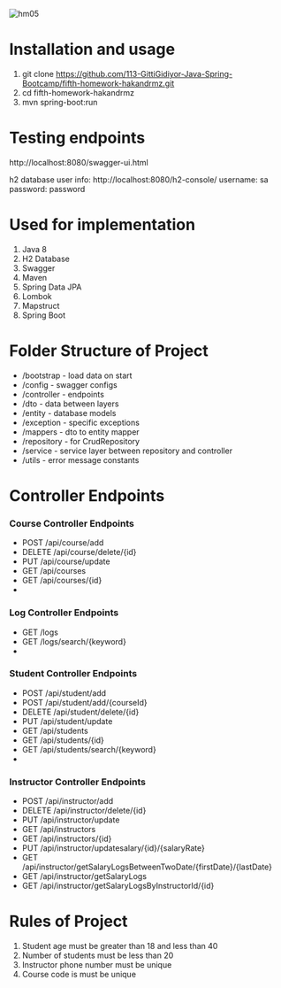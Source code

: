 ![hm05](https://user-images.githubusercontent.com/45206582/132606840-bcc89ab7-37f4-4bbd-a950-227b838b0b3c.PNG)

# Installation and usage

1. git clone https://github.com/113-GittiGidiyor-Java-Spring-Bootcamp/fifth-homework-hakandrmz.git
2. cd fifth-homework-hakandrmz
3. mvn spring-boot:run

# Testing endpoints

http://localhost:8080/swagger-ui.html

h2 database user info: http://localhost:8080/h2-console/
username: sa
password: password

# Used for implementation

1. Java 8
2. H2 Database
3. Swagger
4. Maven
5. Spring Data JPA
6. Lombok
7. Mapstruct
8. Spring Boot

# Folder Structure of Project

- /bootstrap - load data on start
- /config - swagger configs
- /controller - endpoints
- /dto - data between layers
- /entity - database models
- /exception - specific exceptions
- /mappers - dto to entity mapper
- /repository - for CrudRepository
- /service - service layer between repository and controller
- /utils - error message constants

# Controller Endpoints

### Course Controller Endpoints

- POST /api/course/add
- DELETE /api/course/delete/{id}
- PUT /api/course/update
- GET /api/courses
- GET /api/courses/{id}
-

### Log Controller Endpoints

- GET /logs
- GET /logs/search/{keyword}
-

### Student Controller Endpoints

- POST /api/student/add
- POST /api/student/add/{courseId}
- DELETE /api/student/delete/{id}
- PUT /api/student/update
- GET /api/students
- GET /api/students/{id}
- GET /api/students/search/{keyword}
-

### Instructor Controller Endpoints

- POST /api/instructor/add
- DELETE /api/instructor/delete/{id}
- PUT /api/instructor/update
- GET /api/instructors
- GET /api/instructors/{id}
- PUT /api/instructor/updatesalary/{id}/{salaryRate}
- GET /api/instructor/getSalaryLogsBetweenTwoDate/{firstDate}/{lastDate}
- GET /api/instructor/getSalaryLogs
- GET /api/instructor/getSalaryLogsByInstructorId/{id}

# Rules of Project

1. Student age must be greater than 18 and less than 40
2. Number of students must be less than 20
3. Instructor phone number must be unique
4. Course code is must be unique
